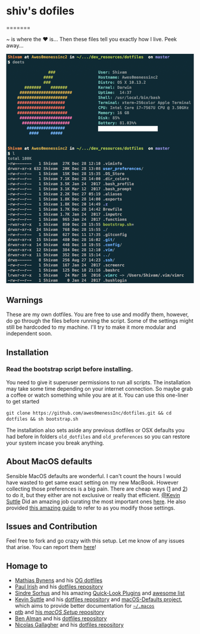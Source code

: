 # shiv's dofiles
=======

~ is where the :heart: is... Then these files tell you exactly how I live. Peek away... 

![Screenshot of my shell prompt](https://github.com/awes0menessInc/dotfiles/blob/master/Screenshot.png)

## Warnings

These are my own dotfiles. You are free to use and modify them, however, do go through the files before running the script. 
Some of the settings might still be hardcoded to my machine. I'll try to make it more modular and independent soon.

## Installation

### **Read the bootstrap script before installing.**  

You need to give it superuser permissions to run all scripts. The installation may take some time depending on your internet connection. 
So maybe grab a coffee or watch something while you are at it. You can use this one-liner to get started

    git clone https://github.com/awes0menessInc/dotfiles.git && cd dotfiles && sh bootstrap.sh

The installation also sets aside any previous dotfiles or OSX defaults you had before in folders ```old_dotfiles``` and ```old_preferences``` so you
can restore your system incase you break anything.

## About MacOS defaults

Sensible MacOS defaults are wonderful. I can't count the hours I would have wasted to get same exact setting on my new MacBook. 
However collecting those preferences is a big pain. There are cheap ways ([1](https://apple.stackexchange.com/questions/195244/concise-compact-list-of-all-defaults-currently-configured-and-their-values) and [2](http://osxdaily.com/2012/01/31/see-all-previously-used-defaults-commands/)) to do it, but they either are not 
exclusive or really that efficient. [@Kevin Suttle](http://kevinsuttle.com/) Did an amazing job curating the most important ones [here](https://github.com/kevinSuttle/macOS-Defaults/tree/suttle).
He also provided [this amazing guide](https://github.com/kevinSuttle/OSXDefaults/blob/master/REFERENCE.md) to refer to as you modify those settings.

## Issues and Contribution 
Feel free to fork and go crazy with this setup. Let me know of any issues that arise. You can report them 
[here](https://github.com/awes0menessInc/dotfiles/issues)!

## Homage to

* [Mathias Bynens](https://github.com/mathiasbynens) and his [OG dotfiles](https://github.com/mathiasbynens/dotfiles)
* [Paul Irish](https://github.com/paulirish) and his [dotfiles repository](https://github.com/paulirish/dotfiles)
* [Sindre Sorhus](https://sindresorhus.com/) and his amazing [Quick-Look Plugins](https://github.com/sindresorhus/quick-look-plugins) and [awesome list](https://github.com/sindresorhus/awesome)
* [Kevin Suttle](http://kevinsuttle.com/) and his [dotfiles repository](https://github.com/kevinSuttle/dotfiles) and [macOS-Defaults project](https://github.com/kevinSuttle/macOS-Defaults), which aims to provide better documentation for [`~/.macos`](https://mths.be/macos)
* [ptb](https://github.com/ptb) and [his _macOS Setup_ repository](https://github.com/ptb/mac-setup)
* [Ben Alman](http://benalman.com/) and his [dotfiles repository](https://github.com/cowboy/dotfiles)
* [Nicolas Gallagher](http://nicolasgallagher.com/) and his [dotfiles repository](https://github.com/necolas/dotfiles)
